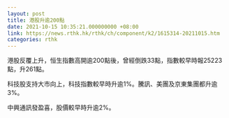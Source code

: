 ```yaml
---
layout: post
title: 港股升逾200點
date: 2021-10-15 10:35:21.000000000 +08:00
link: https://news.rthk.hk/rthk/ch/component/k2/1615314-20211015.htm
categories: rthk
---
```


港股反覆上升，恒生指數高開逾200點後，曾經倒跌33點，指數較早時報25223點，升261點。

科技股支持大市向上，科技指數較早時升逾1%。騰訊、美團及京東集團都升逾3%。

中興通訊發盈喜，股價較早時升逾2%。
